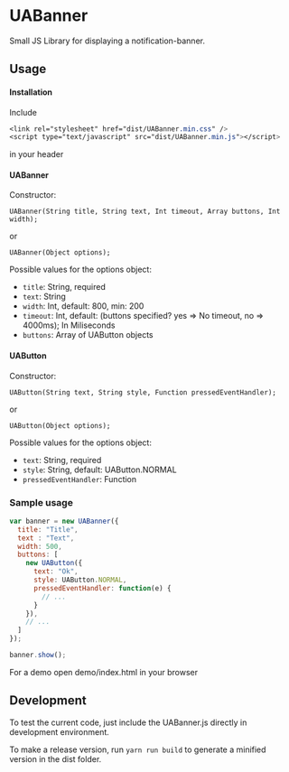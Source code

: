 # UABanner

Small JS Library for displaying a notification-banner.

## Usage

#### Installation

Include

```css
<link rel="stylesheet" href="dist/UABanner.min.css" />
<script type="text/javascript" src="dist/UABanner.min.js"></script>
```

in your header

#### UABanner

Constructor:

`UABanner(String title, String text, Int timeout, Array buttons, Int width);`

or 

`UABanner(Object options);`

Possible values for the options object:
* `title`: String, required
* `text`: String
* `width`: Int, default: 800, min: 200
* `timeout`: Int, default: (buttons specified? yes => No timeout, no => 4000ms); In Miliseconds
* `buttons`: Array of UAButton objects


#### UAButton

Constructor:

`UAButton(String text, String style, Function pressedEventHandler);`

or 

`UAButton(Object options);`

Possible values for the options object:
* `text`: String, required
* `style`: String, default: UAButton.NORMAL
* `pressedEventHandler`: Function

### Sample usage

```javascript
var banner = new UABanner({
  title: "Title",
  text : "Text",
  width: 500,
  buttons: [
    new UAButton({
      text: "Ok",
      style: UAButton.NORMAL,
      pressedEventHandler: function(e) {
        // ...
      }
    }),
    // ...
  ]
});

banner.show();
```

For a demo open demo/index.html in your browser

## Development

To test the current code, just include the UABanner.js directly in development environment.

To make a release version, run `yarn run build` to generate a minified version in the dist folder.
